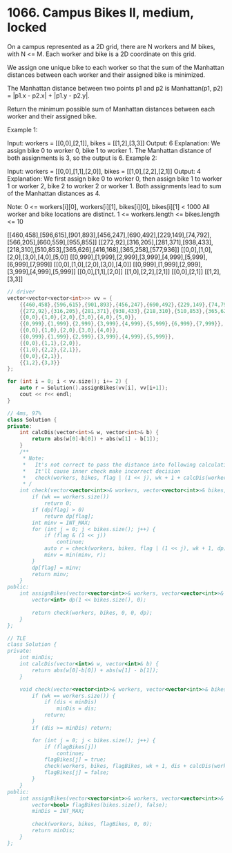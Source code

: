 # 1066. Campus Bikes II, medium, locked

On a campus represented as a 2D grid, there are N workers and M bikes, with N <= M. Each worker and bike is a 2D coordinate on this grid.

We assign one unique bike to each worker so that the sum of the Manhattan distances between each worker and their assigned bike is minimized.

The Manhattan distance between two points p1 and p2 is Manhattan(p1, p2) = |p1.x - p2.x| + |p1.y - p2.y|.

Return the minimum possible sum of Manhattan distances between each worker and their assigned bike.

Example 1:

Input: workers = [[0,0],[2,1]], bikes = [[1,2],[3,3]]
Output: 6
Explanation: 
We assign bike 0 to worker 0, bike 1 to worker 1. The Manhattan distance of both assignments is 3, so the output is 6.
Example 2:

Input: workers = [[0,0],[1,1],[2,0]], bikes = [[1,0],[2,2],[2,1]]
Output: 4
Explanation: 
We first assign bike 0 to worker 0, then assign bike 1 to worker 1 or worker 2, bike 2 to worker 2 or worker 1. Both assignments lead to sum of the Manhattan distances as 4.

Note:
0 <= workers[i][0], workers[i][1], bikes[i][0], bikes[i][1] < 1000
All worker and bike locations are distinct.
1 <= workers.length <= bikes.length <= 10

[[460,458],[596,615],[901,893],[456,247],[690,492],[229,149],[74,792],[566,205],[660,559],[955,855]]
[[272,92],[316,205],[281,371],[938,433],[218,310],[510,853],[365,626],[416,168],[365,258],[577,936]]
[[0,0],[1,0],[2,0],[3,0],[4,0],[5,0]]
[[0,999],[1,999],[2,999],[3,999],[4,999],[5,999],[6,999],[7,999]]
[[0,0],[1,0],[2,0],[3,0],[4,0]]
[[0,999],[1,999],[2,999],[3,999],[4,999],[5,999]]
[[0,0],[1,1],[2,0]]
[[1,0],[2,2],[2,1]]
[[0,0],[2,1]]
[[1,2],[3,3]]

```c++
// driver
vector<vector<vector<int>>> vv = {
    {{460,458},{596,615},{901,893},{456,247},{690,492},{229,149},{74,792},{566,205},{660,559},{955,855}},
    {{272,92},{316,205},{281,371},{938,433},{218,310},{510,853},{365,626},{416,168},{365,258},{577,936}},
    {{0,0},{1,0},{2,0},{3,0},{4,0},{5,0}},
    {{0,999},{1,999},{2,999},{3,999},{4,999},{5,999},{6,999},{7,999}},
    {{0,0},{1,0},{2,0},{3,0},{4,0}},
    {{0,999},{1,999},{2,999},{3,999},{4,999},{5,999}},
    {{0,0},{1,1},{2,0}},
    {{1,0},{2,2},{2,1}},
    {{0,0},{2,1}},
    {{1,2},{3,3}}
};

for (int i = 0; i < vv.size(); i+= 2) {
    auto r = Solution().assignBikes(vv[i], vv[i+1]);
    cout << r<< endl;    
}

// 4ms, 97%
class Solution {
private:
    int calcDis(vector<int>& w, vector<int>& b) {
        return abs(w[0]-b[0]) + abs(w[1] - b[1]);
    }
    /**
     * Note:
     *   It's not correct to pass the distance into following calculation as in below.
     *   It'll cause inner check make incorrect decision
     *   check(workers, bikes, flag | (1 << j), wk + 1 + calcDis(workers[wk], bikes[j]), dp);
     * /
    int check(vector<vector<int>>& workers, vector<vector<int>>& bikes, int flag, int wk, vector<int>& dp) {
        if (wk == workers.size())
            return 0;
        if (dp[flag] > 0)
            return dp[flag];
        int minv = INT_MAX;
        for (int j = 0; j < bikes.size(); j++) {
            if (flag & (1 << j))
                continue;
            auto r = check(workers, bikes, flag | (1 << j), wk + 1, dp) + calcDis(workers[wk], bikes[j]);
            minv = min(minv, r);
        }
        dp[flag] = minv;
        return minv;
    }
public:
    int assignBikes(vector<vector<int>>& workers, vector<vector<int>>& bikes) {
        vector<int> dp(1 << bikes.size(), 0);
        
        return check(workers, bikes, 0, 0, dp);
    }
};

// TLE
class Solution {
private:
    int minDis;
    int calcDis(vector<int>& w, vector<int>& b) {
        return abs(w[0]-b[0]) + abs(w[1] - b[1]);
    }

    void check(vector<vector<int>>& workers, vector<vector<int>>& bikes, vector<bool>& flagBikes, int wk, int dis) {
        if (wk == workers.size()) {
            if (dis < minDis)
                minDis = dis;
            return;
        }
        if (dis >= minDis) return;

        for (int j = 0; j < bikes.size(); j++) {
            if (flagBikes[j])
                continue;
            flagBikes[j] = true;
            check(workers, bikes, flagBikes, wk + 1, dis + calcDis(workers[wk], bikes[j]));
            flagBikes[j] = false;
        }
    }
public:
    int assignBikes(vector<vector<int>>& workers, vector<vector<int>>& bikes) {
        vector<bool> flagBikes(bikes.size(), false);
        minDis = INT_MAX;
        
        check(workers, bikes, flagBikes, 0, 0);
        return minDis;
    }
};
```